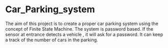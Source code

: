 # Car_Parking_system
The aim of this project is to create a proper car parking system using the concept of Finite State Machine. 
The system is password based. If the sensor at entrance detects a vehicle , it will ask for a password. It can keep a track of the number of cars in the parking.

